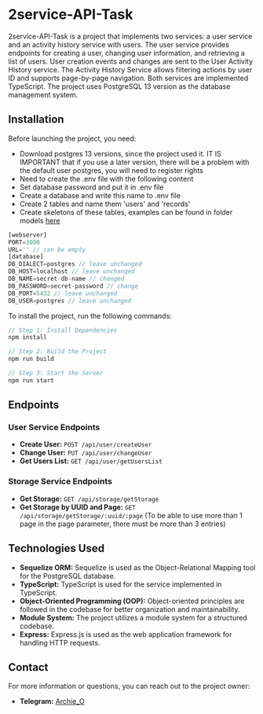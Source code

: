 # 2service-API-Task

2service-API-Task is a project that implements two services: a user service and an activity history service with users. The user service provides endpoints for creating a user, changing user information, and retrieving a list of users. User creation events and changes are sent to the User Activity History service. The Activity History Service allows filtering actions by user ID and supports page-by-page navigation. Both services are implemented TypeScript. The project uses PostgreSQL 13 version as the database management system.

## Installation

Before launching the project, you need:
- Download postgres 13 versions, since the project used it. IT IS IMPORTANT that if you use a later version, there will be a problem with the default user postgres, you will need to register rights
- Need to create the .env file with the following content
- Set database password and put it in .env file 
- Create a database and write this name to .env file
- Create 2 tables and name them 'users' and 'records'
- Create skeletons of these tables, examples can be found in folder models [here](core/dataBase/models)

```typescript
[webserver]
PORT=3000
URL='' // can be empty
[database]
DB_DIALECT=postgres // leave unchanged
DB_HOST=localhost // leave unchanged
DB_NAME=secret-db-name // changed
DB_PASSWORD=secret-password // change
DB_PORT=5432 // leave unchanged
DB_USER=postgres // leave unchanged
```

To install the project, run the following commands:
```typescript
// Step 1: Install Dependencies
npm install

// Step 2: Build the Project
npm run build

// Step 3: Start the Server
npm run start
```

## Endpoints

### User Service Endpoints

- **Create User:** `POST /api/user/createUser`
- **Change User:** `PUT /api/user/changeUser`
- **Get Users List:** `GET /api/user/getUsersList`

### Storage Service Endpoints

- **Get Storage:** `GET /api/storage/getStorage`
- **Get Storage by UUID and Page:** `GET /api/storage/getStorage/:uuid/:page`
(To be able to use more than 1 page in the page parameter, there must be more than 3 entries)

## Technologies Used

- **Sequelize ORM:** Sequelize is used as the Object-Relational Mapping tool for the PostgreSQL database.
- **TypeScript:** TypeScript is used for the service implemented in TypeScript.
- **Object-Oriented Programming (OOP):** Object-oriented principles are followed in the codebase for better organization and maintainability.
- **Module System:** The project utilizes a module system for a structured codebase.
- **Express:** Express.js is used as the web application framework for handling HTTP requests.

## Contact

For more information or questions, you can reach out to the project owner:

- **Telegram:** [Archie_O](https://t.me/Archie_O)
